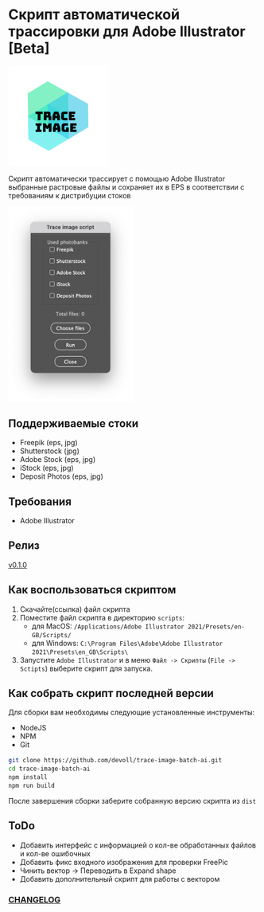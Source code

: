 # Скрипт автоматической трассировки для Adobe Illustrator [Beta]

![Image of Yaktocat](./assets/logo.png)

Скрипт автоматически трассирует с помощью Adobe Illustrator выбранные растровые файлы 
и сохраняет их в EPS в соответствии с требованиям к дистрибуции стоков

<img src="assets/images/screenshot.png" alt="screenshot" width="250" align="center"/>

## Поддерживаемые стоки
* Freepik (eps, jpg)
* Shutterstock (jpg)
* Adobe Stock (eps, jpg)
* iStock (eps, jpg)
* Deposit Photos (eps, jpg)

## Требования
* Adobe Illustrator

## Релиз
[v0.1.0](https://github.com/devoll/trace-image-batch-ai/releases/tag/v0.1.0)


## Как воспользоваться скриптом
1. Скачайте(ссылка) файл скрипта
2. Поместите файл скрипта в директорию `scripts`:
    * для MacOS: `/Applications/Adobe Illustrator 2021/Presets/en-GB/Scripts/`
    * для Windows: `C:\Program Files\Adobe\Adobe Illustrator 2021\Presets\en_GB\Scripts\`
3. Запустите `Adobe Illustrator` и в меню `Файл -> Скрипты` (`File -> Sctipts`) выберите скрипт для запуска.

## Как собрать скрипт последней версии

Для сборки вам необходимы следующие установленные инструменты:

* NodeJS
* NPM
* Git

```bash
git clone https://github.com/devoll/trace-image-batch-ai.git
cd trace-image-batch-ai
npm install
npm run build
```

После завершения сборки заберите собранную версию скрипта из `dist`

## ToDo
- Добавить интерфейс с информацией о кол-ве обработанных файлов и кол-ве ошибочных
- Добавить фикс входного изображения для проверки FreePic
- Чинить вектор -> Переводить в Expand shape
- Добавить дополнительный скрипт для работы с вектором

### [CHANGELOG](CHANGELOG.md)
